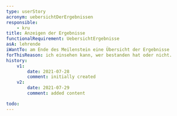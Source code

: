 ```yaml
---
type: userStory
acronym: uebersichtDerErgebnissen
responsible:
    - kru
title: Anzeigen der Ergebnisse 
functionalRequirement: UebersichtErgebnisse
asA: lehrende
iWantTo: am Ende des Meilenstein eine Übersicht der Ergebnisse 
forThisReason: ich einsehen kann, wer bestanden hat oder nicht.
history:
    v1:
        date: 2021-07-28
        comment: initially created
    v2:
        date: 2021-07-29
        comment: added content

todo:    
---
```

